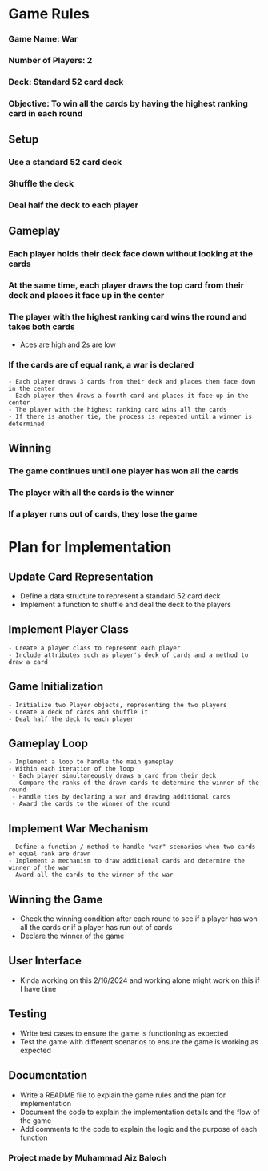 # Game Rules

### Game Name: War
### Number of Players: 2
### Deck: Standard 52 card deck
### Objective: To win all the cards by having the highest ranking card in each round


## Setup

### Use a standard 52 card deck
### Shuffle the deck
### Deal half the deck to each player


## Gameplay

### Each player holds their deck face down without looking at the cards
### At the same time, each player draws the top card from their deck and places it face up in the center
### The player with the highest ranking card wins the round and takes both cards
   - Aces are high and 2s are low
### If the cards are of equal rank, a war is declared
    - Each player draws 3 cards from their deck and places them face down in the center
    - Each player then draws a fourth card and places it face up in the center
    - The player with the highest ranking card wins all the cards
    - If there is another tie, the process is repeated until a winner is determined


## Winning

### The game continues until one player has won all the cards
### The player with all the cards is the winner
### If a player runs out of cards, they lose the game


# Plan for Implementation

## Update Card Representation
  - Define a data structure to represent a standard 52 card deck
  - Implement a function to shuffle and deal the deck to the players

## Implement Player Class
    - Create a player class to represent each player
    - Include attributes such as player's deck of cards and a method to draw a card

## Game Initialization
    - Initialize two Player objects, representing the two players
    - Create a deck of cards and shuffle it
    - Deal half the deck to each player

## Gameplay Loop
    - Implement a loop to handle the main gameplay
    - Within each iteration of the loop
     - Each player simultaneously draws a card from their deck
     - Compare the ranks of the drawn cards to determine the winner of the round
     - Handle ties by declaring a war and drawing additional cards
     - Award the cards to the winner of the round

## Implement War Mechanism
    - Define a function / method to handle "war" scenarios when two cards of equal rank are drawn
    - Implement a mechanism to draw additional cards and determine the winner of the war
    - Award all the cards to the winner of the war

## Winning the Game
  - Check the winning condition after each round to see if a player has won all the cards or if a player has run out of cards
  - Declare the winner of the game

## User Interface
  - Kinda working on this 2/16/2024 and working alone might work on this if I have time

## Testing
  - Write test cases to ensure the game is functioning as expected
  - Test the game with different scenarios to ensure the game is working as expected

## Documentation
  - Write a README file to explain the game rules and the plan for implementation
  - Document the code to explain the implementation details and the flow of the game
  - Add comments to the code to explain the logic and the purpose of each function

### Project made by Muhammad Aiz Baloch
